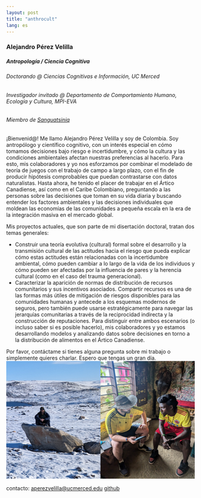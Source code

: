 ```yaml
---
layout: post
title: "anthrocult"  
lang: es
---
```


### Alejandro Pérez Velilla
##### Antropología / Ciencia Cognitiva
###### Doctorando @ Ciencias Cognitivas e Información, UC Merced
###### Investigador invitado @ Departamento de Comportamiento Humano, Ecología y Cultura, MPI-EVA
###### Miembro de [Sanguatsiniq](https://sanguatsiniq.github.io/)

¡Bienvenid@! Me llamo Alejandro Pérez Velilla y soy de Colombia. Soy antropólogo y científico cognitivo, con un interés especial en cómo tomamos decisiones bajo riesgo e incertidumbre, y cómo la cultura y las condiciones ambientales afectan nuestras preferencias al hacerlo. Para esto, mis colaboradores y yo nos esforzamos por combinar el modelado de teoría de juegos con el trabajo de campo a largo plazo, con el fin de producir hipótesis comprobables que puedan contrastarse con datos naturalistas. Hasta ahora, he tenido el placer de trabajar en el Ártico Canadiense, así como en el Caribe Colombiano, preguntando a las personas sobre las decisiones que toman en su vida diaria y buscando entender los factores ambientales y las decisiones individuales que moldean las economías de las comunidades a pequeña escala en la era de la integración masiva en el mercado global.

Mis proyectos actuales, que son parte de mi disertación doctoral, tratan dos temas generales:

- Construir una teoría evolutiva (cultural) formal sobre el desarrollo y la transmisión cultural de las actitudes hacia el riesgo que pueda explicar cómo estas actitudes están relacionadas con la incertidumbre ambiental, cómo pueden cambiar a lo largo de la vida de los individuos y cómo pueden ser afectadas por la influencia de pares y la herencia cultural (como en el caso del trauma generacional).
- Caracterizar la aparición de normas de distribución de recursos comunitarios y sus incentivos asociados. Compartir recursos es una de las formas más útiles de mitigación de riesgos disponibles para las comunidades humanas y antecede a los esquemas modernos de seguros, pero también puede usarse estratégicamente para navegar las jerarquías comunitarias a través de la reciprocidad indirecta y la construcción de reputaciones. Para distinguir entre ambos escenarios (o incluso saber si es posible hacerlo), mis colaboradores y yo estamos desarrollando modelos y analizando datos sobre decisiones en torno a la distribución de alimentos en el Ártico Canadiense.

Por favor, contáctame si tienes alguna pregunta sobre mi trabajo o simplemente quieres charlar. Espero que tengas un gran día.
![photo](/img/field_photo.png)

contacto: aperezvelilla@ucmerced.edu 
[github](https://github.com/datadreamscorp)
